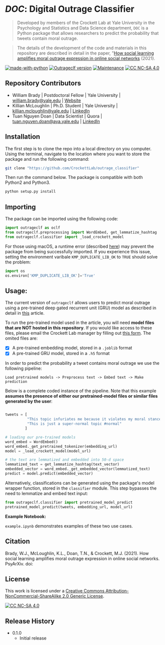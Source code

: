 # *DOC*: Digital Outrage Classifier

> Developed by members of the Crockett Lab at Yale University in the Psychology and Statistics and Data Science department, `DOC` is a Python package that allows researchers to predict the probability that tweets contain moral outrage. 

> The details of the development of the code and materials in this repository are described in detail in the paper, "[How social learning amplifies moral outrage expression in online social networks](www.google.com) (2021).

[![made-with-python][made-with-python]](https://www.python.org/)
[![Outrageclf version][outrage-image]](www.google.com)
[![Maintenance](https://img.shields.io/badge/Maintained%3F-yes-green.svg)](www.google.com)
[![CC NC-SA 4.0](https://img.shields.io/badge/License-CC--NC--SA%202.0-lightgrey)](www.google.com)


## Repository Contributors
* William Brady | Postdoctoral Fellow | Yale University | william.brady@yale.edu | [Website](http://williamjbrady.com)
* Killian McLoughlin | Ph.D. Student | Yale University | killian.mcloughlin@yale.edu | [LinkedIn](www.linkedin.com/in/killian-mc-loughlin-5a151032)
* Tuan Nguyen Doan | Data Scientist | Quora | tuan.nguyen.doan@aya.yale.edu | [LinkedIn](https://www.linkedin.com/in/tuan-nguyen-doan)


## Installation

The first step is to clone the repo into a local directory on you computer. Using the terminal, navigate to the location where you want to store the package and run the following command:

```sh
git clone "https://github.com/CrockettLab/outrage_classifier"
```

Then run the command below. The package is compatible with both Python2 and Python3.
```sh
python setup.py install 
```

## Importing
The package can be imported using the following code:

```python
import outrageclf as oclf
from outrageclf.preprocessing import WordEmbed, get_lemmatize_hashtag
from outrageclf.classifier import _load_crockett_model
```

For those using macOS, a runtime error (described [here](https://stackoverflow.com/questions/53014306/error-15-initializing-libiomp5-dylib-but-found-libiomp5-dylib-already-initial)) may prevent the package from being successfully imported. If you experience this issue, setting the environment varibale `KMP_DUPLICATE_LIB_OK` to `TRUE` should solve the problem:

```python
import os
os.environ['KMP_DUPLICATE_LIB_OK']='True'
```

## Usage:
The current version of `outrageclf` allows users to predict moral outrage using a pre-trained deep gated recurrent unit (GRU) model as described in detail in [this](www.google.com) article. 

To run the pre-trained model used in the article, you will need **model files that are NOT hosted in this repository**. If you would like access to these files, please email the Crockett Lab manager by filling out [this form](https://forms.gle/sRDbmtGK1dW6z6ff6). The omited files are:

- [x] A pre-trained embedding model, stored in a `.joblib` format
- [x] A pre-trained GRU model, stored in a `.h5` format 

In order to predict the probability a tweet contains moral outrage we use the following pipeline:

```mermaid
Load pretrained models -> Preprocess text -> Embed text -> Make prediction 
```

Below is a complete coded instance of the pipeline. Note that this example **assumes the presence of either our pretrained-model files or similar files generated by the user**:

```python

tweets = [
          "This topic infuriates me because it violates my moral stance",
          "This is just a super-normal topic #normal"
         ]

# loading our pre-trained models
word_embed = WordEmbed()
word_embed._get_pretrained_tokenizer(embedding_url)
model = _load_crockett_model(model_url)

# the text are lemmatized and embedded into 50-d space
lemmatized_text = get_lemmatize_hashtag(text_vector)
embedded_vector = word_embed._get_embedded_vector(lemmatized_text)
predict = model.predict(embedded_vector)
```

Alternatively, classifications can be generated using the package's model wrapper function, stored in the `classifier` module. This step bypasses the need to lemmatize and embed text input:

```python
from outrageclf.classifier import pretrained_model_predict
pretrained_model_predict(tweets, embedding_url, model_url)
```

**Example Notebook:**

`example.ipynb` demonstrates examples of these two use cases.

## Citation
Brady, W.J., McLoughlin, K.L., Doan, T.N., & Crockett, M.J. (2021). How social learning amplifies moral outrage expression in online social networks. PsyArXiv. doi:

## License
This work is licensed under a
[Creative Commons Attribution-NonCommercial-ShareAlike 2.0 Generic License][cc-nc-sa].

[![CC NC-SA 4.0][cc-nc-sa-image]][cc-nc-sa]

## Release History
* 0.1.0
    * Initial release

<!-- Markdown link & img dfn's -->
[made-with-python]: https://img.shields.io/badge/Made%20with-Python-FF0000.svg
[outrage-image]: https://img.shields.io/badge/DOC-v0.1.4-orange.svg
[cc-nc-sa]: https://creativecommons.org/licenses/by-nc-sa/2.0/
[cc-nc-sa-image]: https://licensebuttons.net/l/by-nc-sa/2.0/88x31.png
[cc-nc-sa-shield]: https://img.shields.io/badge/License-CC--NC--SA%202.0-lightgrey
[travis-image]: https://img.shields.io/travis/dbader/node-datadog-metrics/master.svg?style=flat-square
[travis-url]: https://travis-ci.org/dbader/node-datadog-metrics
